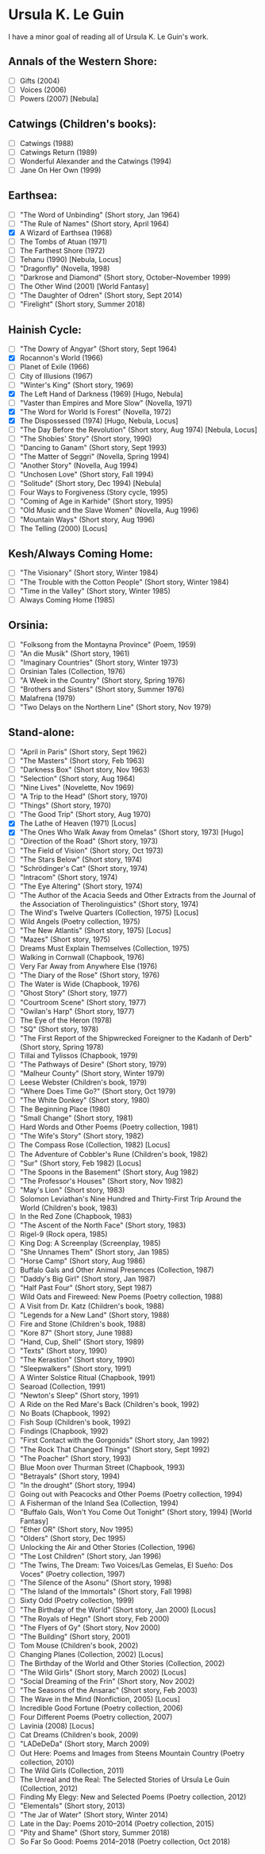 # Ursula K. Le Guin

I have a minor goal of reading all of Ursula K. Le Guin's work.

## Annals of the Western Shore:
- [ ] Gifts (2004)
- [ ] Voices (2006)
- [ ] Powers (2007) [Nebula]

## Catwings (Children's books):
- [ ] Catwings (1988)
- [ ] Catwings Return (1989)
- [ ] Wonderful Alexander and the Catwings (1994)
- [ ] Jane On Her Own (1999)

## Earthsea:
- [ ] "The Word of Unbinding" (Short story, Jan 1964)
- [ ] "The Rule of Names" (Short story, April 1964)
- [x] A Wizard of Earthsea (1968)
- [ ] The Tombs of Atuan (1971)
- [ ] The Farthest Shore (1972)
- [ ] Tehanu (1990) [Nebula, Locus]
- [ ] "Dragonfly" (Novella, 1998)
- [ ] "Darkrose and Diamond" (Short story, October–November 1999)
- [ ] The Other Wind (2001) [World Fantasy]
- [ ] "The Daughter of Odren" (Short story, Sept 2014)
- [ ] "Firelight" (Short story, Summer 2018)

## Hainish Cycle:
- [ ] "The Dowry of Angyar" (Short story, Sept 1964)
- [x] Rocannon's World (1966)
- [ ] Planet of Exile (1966)
- [ ] City of Illusions (1967)
- [ ] "Winter's King" (Short story, 1969)
- [x] The Left Hand of Darkness (1969) [Hugo, Nebula]
- [ ] "Vaster than Empires and More Slow" (Novella, 1971)
- [x] "The Word for World Is Forest" (Novella, 1972)
- [x] The Dispossessed (1974) [Hugo, Nebula, Locus]
- [ ] "The Day Before the Revolution" (Short story, Aug 1974) [Nebula, Locus]
- [ ] "The Shobies' Story" (Short story, 1990)
- [ ] "Dancing to Ganam" (Short story, Sept 1993)
- [ ] "The Matter of Seggri" (Novella, Spring 1994)
- [ ] "Another Story" (Novella, Aug 1994)
- [ ] "Unchosen Love" (Short story, Fall 1994)
- [ ] "Solitude" (Short story, Dec 1994) [Nebula]
- [ ] Four Ways to Forgiveness (Story cycle, 1995)
- [ ] "Coming of Age in Karhide" (Short story, 1995)
- [ ] "Old Music and the Slave Women" (Novella, Aug 1996)
- [ ] "Mountain Ways" (Short story, Aug 1996)
- [ ] The Telling (2000) [Locus]

## Kesh/Always Coming Home:
- [ ] "The Visionary" (Short story, Winter 1984)
- [ ] "The Trouble with the Cotton People" (Short story, Winter 1984)
- [ ] "Time in the Valley" (Short story, Winter 1985)
- [ ] Always Coming Home (1985)

## Orsinia:
- [ ] "Folksong from the Montayna Province" (Poem, 1959)
- [ ] "An die Musik" (Short story, 1961)
- [ ] "Imaginary Countries" (Short story, Winter 1973)
- [ ] Orsinian Tales (Collection, 1976)
- [ ] "A Week in the Country" (Short story, Spring 1976)
- [ ] "Brothers and Sisters" (Short story, Summer 1976)
- [ ] Malafrena (1979)
- [ ] "Two Delays on the Northern Line" (Short story, Nov 1979)

## Stand-alone:
- [ ] "April in Paris" (Short story, Sept 1962)
- [ ] "The Masters" (Short story, Feb 1963)
- [ ] "Darkness Box" (Short story, Nov 1963)
- [ ] "Selection" (Short story, Aug 1964)
- [ ] "Nine Lives" (Novelette, Nov 1969)
- [ ] "A Trip to the Head" (Short story, 1970)
- [ ] "Things" (Short story, 1970)
- [ ] "The Good Trip" (Short story, Aug 1970)
- [x] The Lathe of Heaven (1971) [Locus]
- [x] "The Ones Who Walk Away from Omelas" (Short story, 1973) [Hugo]
- [ ] "Direction of the Road" (Short story, 1973)
- [ ] "The Field of Vision" (Short story, Oct 1973)
- [ ] "The Stars Below" (Short story, 1974)
- [ ] "Schrödinger's Cat" (Short story, 1974)
- [ ] "Intracom" (Short story, 1974)
- [ ] "The Eye Altering" (Short story, 1974)
- [ ] "The Author of the Acacia Seeds and Other Extracts from the Journal of the Association of Therolinguistics" (Short story, 1974)
- [ ] The Wind's Twelve Quarters (Collection, 1975) [Locus]
- [ ] Wild Angels (Poetry collection, 1975)
- [ ] "The New Atlantis" (Short story, 1975) [Locus]
- [ ] "Mazes" (Short story, 1975)
- [ ] Dreams Must Explain Themselves (Collection, 1975)
- [ ] Walking in Cornwall (Chapbook, 1976)
- [ ] Very Far Away from Anywhere Else (1976)
- [ ] "The Diary of the Rose" (Short story, 1976)
- [ ] The Water is Wide (Chapbook, 1976)
- [ ] "Ghost Story" (Short story, 1977)
- [ ] "Courtroom Scene" (Short story, 1977)
- [ ] "Gwilan's Harp" (Short story, 1977)
- [ ] The Eye of the Heron (1978)
- [ ] "SQ" (Short story, 1978)
- [ ] "The First Report of the Shipwrecked Foreigner to the Kadanh of Derb" (Short story, Spring 1978)
- [ ] Tillai and Tylissos (Chapbook, 1979)
- [ ] "The Pathways of Desire" (Short story, 1979)
- [ ] "Malheur County" (Short story, Winter 1979)
- [ ] Leese Webster (Children's book, 1979)
- [ ] "Where Does Time Go?" (Short story, Oct 1979)
- [ ] "The White Donkey" (Short story, 1980)
- [ ] The Beginning Place (1980)
- [ ] "Small Change" (Short story, 1981)
- [ ] Hard Words and Other Poems (Poetry collection, 1981)
- [ ] "The Wife's Story" (Short story, 1982)
- [ ] The Compass Rose (Collection, 1982) [Locus]
- [ ] The Adventure of Cobbler's Rune (Children's book, 1982)
- [ ] "Sur" (Short story, Feb 1982) [Locus]
- [ ] "The Spoons in the Basement" (Short story, Aug 1982)
- [ ] "The Professor's Houses" (Short story, Nov 1982)
- [ ] "May's Lion" (Short story, 1983)
- [ ] Solomon Leviathan's Nine Hundred and Thirty-First Trip Around the World (Children's book, 1983)
- [ ] In the Red Zone (Chapbook, 1983)
- [ ] "The Ascent of the North Face" (Short story, 1983)
- [ ] Rigel-9 (Rock opera, 1985)
- [ ] King Dog: A Screenplay (Screenplay, 1985)
- [ ] "She Unnames Them" (Short story, Jan 1985)
- [ ] "Horse Camp" (Short story, Aug 1986)
- [ ] Buffalo Gals and Other Animal Presences (Collection, 1987)
- [ ] "Daddy's Big Girl" (Short story, Jan 1987)
- [ ] "Half Past Four" (Short story, Sept 1987)
- [ ] Wild Oats and Fireweed: New Poems (Poetry collection, 1988)
- [ ] A Visit from Dr. Katz (Children's book, 1988)
- [ ] "Legends for a New Land" (Short story, 1988)
- [ ] Fire and Stone (Children's book, 1988)
- [ ] "Kore 87" (Short story, June 1988)
- [ ] "Hand, Cup, Shell" (Short story, 1989)
- [ ] "Texts" (Short story, 1990)
- [ ] "The Kerastion" (Short story, 1990)
- [ ] "Sleepwalkers" (Short story, 1991)
- [ ] A Winter Solstice Ritual (Chapbook, 1991)
- [ ] Searoad (Collection, 1991)
- [ ] "Newton's Sleep" (Short story, 1991)
- [ ] A Ride on the Red Mare's Back (Children's book, 1992)
- [ ] No Boats (Chapbook, 1992)
- [ ] Fish Soup (Children's book, 1992)
- [ ] Findings (Chapbook, 1992)
- [ ] "First Contact with the Gorgonids" (Short story, Jan 1992)
- [ ] "The Rock That Changed Things" (Short story, Sept 1992)
- [ ] "The Poacher" (Short story, 1993)
- [ ] Blue Moon over Thurman Street (Chapbook, 1993)
- [ ] "Betrayals" (Short story, 1994)
- [ ] "In the drought" (Short story, 1994)
- [ ] Going out with Peacocks and Other Poems (Poetry collection, 1994)
- [ ] A Fisherman of the Inland Sea (Collection, 1994)
- [ ] "Buffalo Gals, Won't You Come Out Tonight" (Short story, 1994) [World
Fantasy]
- [ ] "Ether OR" (Short story, Nov 1995)
- [ ] "Olders" (Short story, Dec 1995)
- [ ] Unlocking the Air and Other Stories (Collection, 1996)
- [ ] "The Lost Children" (Short story, Jan 1996)
- [ ] "The Twins, The Dream: Two Voices/Las Gemelas, El Sueño: Dos Voces" (Poetry collection, 1997)
- [ ] "The Silence of the Asonu" (Short story, 1998)
- [ ] "The Island of the Immortals" (Short story, Fall 1998)
- [ ] Sixty Odd (Poetry collection, 1999)
- [ ] "The Birthday of the World" (Short story, Jan 2000) [Locus]
- [ ] "The Royals of Hegn" (Short story, Feb 2000)
- [ ] "The Flyers of Gy" (Short story, Nov 2000)
- [ ] "The Building" (Short story, 2001)
- [ ] Tom Mouse (Children's book, 2002)
- [ ] Changing Planes (Collection, 2002) [Locus]
- [ ] The Birthday of the World and Other Stories (Collection, 2002)
- [ ] "The Wild Girls" (Short story, March 2002) [Locus]
- [ ] "Social Dreaming of the Frin" (Short story, Nov 2002)
- [ ] "The Seasons of the Ansarac" (Short story, Feb 2003)
- [ ] The Wave in the Mind (Nonfiction, 2005) [Locus]
- [ ] Incredible Good Fortune (Poetry collection, 2006)
- [ ] Four Different Poems (Poetry collection, 2007)
- [ ] Lavinia (2008) [Locus]
- [ ] Cat Dreams (Children's book, 2009)
- [ ] "LADeDeDa" (Short story, March 2009)
- [ ] Out Here: Poems and Images from Steens Mountain Country (Poetry collection, 2010)
- [ ] The Wild Girls (Collection, 2011)
- [ ] The Unreal and the Real: The Selected Stories of Ursula Le Guin (Collection, 2012)
- [ ] Finding My Elegy: New and Selected Poems (Poetry collection, 2012)
- [ ] "Elementals" (Short story, 2013)
- [ ] "The Jar of Water" (Short story, Winter 2014)
- [ ] Late in the Day: Poems 2010–2014 (Poetry collection, 2015)
- [ ] "Pity and Shame" (Short story, Summer 2018)
- [ ] So Far So Good: Poems 2014–2018 (Poetry collection, Oct 2018)
